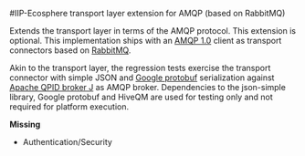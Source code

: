 #IIP-Ecosphere transport layer extension for AMQP (based on RabbitMQ)

Extends the transport layer in terms of the AMQP protocol. This extension is optional. 
This implementation ships with an [AMQP 1.0](https://www.amqp.org/) client as  transport connectors based on 
[RabbitMQ](https://www.rabbitmq.com/).  

Akin to the transport layer, the regression tests exercise the transport connector with simple JSON and 
[Google protobuf](https://developers.google.com/protocol-buffers) 
serialization against [Apache QPID broker J](https://qpid.apache.org/components/broker-j/index.html) as AMQP broker. 
Dependencies to the json-simple library, Google protobuf and HiveQM are used for testing 
only and not required for platform execution.

**Missing**
- Authentication/Security
